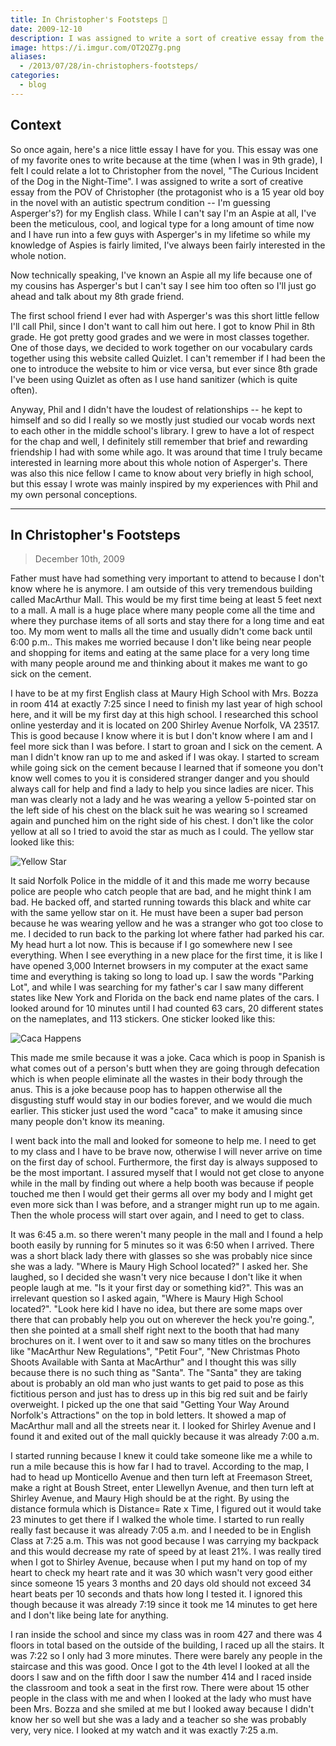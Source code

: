 ```yaml
---
title: In Christopher's Footsteps 👣️
date: 2009-12-10
description: I was assigned to write a sort of creative essay from the POV of Christopher (the protagonist who is a 15 year old boy in the novel with an autistic spectrum condition -- I'm guessing Aspergers?) for my English class.
image: https://i.imgur.com/OT2QZ7g.png
aliases:
  - /2013/07/28/in-christophers-footsteps/
categories:
  - blog
---
```


## Context

So once again, here's a nice little essay I have for you. This essay was one of my favorite ones to write because at the time (when I was in 9th grade), I felt I could relate a lot to Christopher from the novel, "The Curious Incident of the Dog in the Night-Time". I was assigned to write a sort of creative essay from the POV of Christopher (the protagonist who is a 15 year old boy in the novel with an autistic spectrum condition -- I'm guessing Asperger's?) for my English class. While I can't say I'm an Aspie at all, I've been the meticulous, cool, and logical type for a long amount of time now and I have run into a few guys with Asperger's in my lifetime so while my knowledge of Aspies is fairly limited, I've always been fairly interested in the whole notion.

Now technically speaking, I've known an Aspie all my life because one of my cousins has Asperger's but I can't say I see him too often so I'll just go ahead and talk about my 8th grade friend.

The first school friend I ever had with Asperger's was this short little fellow I'll call Phil, since I don't want to call him out here. I got to know Phil in 8th grade. He got pretty good grades and we were in most classes together. One of those days, we decided to work together on our vocabulary cards together using this website called Quizlet. I can't remember if I had been the one to introduce the website to him or vice versa, but ever since 8th grade I've been using Quizlet as often as I use hand sanitizer (which is quite often).

Anyway, Phil and I didn't have the loudest of relationships -- he kept to himself and so did I really so we mostly just studied our vocab words next to each other in the middle school's library. I grew to have a lot of respect for the chap and well, I definitely still remember that brief and rewarding friendship I had with some while ago. It was around that time I truly became interested in learning more about this whole notion of Asperger's. There was also this nice fellow I came to know about very briefly in high school, but this essay I wrote was mainly inspired by my experiences with Phil and my own personal conceptions.

---

## In Christopher's Footsteps

> December 10th, 2009

Father must have had something very important to attend to because I don't know where he is anymore. I am outside of this very tremendous building called MacArthur Mall. This would be my first time being at least 5 feet next to a mall. A mall is a huge place where many people come all the time and where they purchase items of all sorts and stay there for a long time and eat too. My mom went to malls all the time and usually didn't come back until 6:00 p.m.. This makes me worried because I don't like being near people and shopping for items and eating at the same place for a very long time with many people around me and thinking about it makes me want to go sick on the cement.

I have to be at my first English class at Maury High School with Mrs. Bozza in room 414 at exactly 7:25 since I need to finish my last year of high school here, and it will be my first day at this high school. I researched this school online yesterday and it is located on 200 Shirley Avenue Norfolk, VA 23517. This is good because I know where it is but I don't know where I am and I feel more sick than I was before. I start to groan and I sick on the cement. A man I didn't know ran up to me and asked if I was okay. I started to scream while going sick on the cement because I learned that if someone you don't know well comes to you it is considered stranger danger and you should always call for help and find a lady to help you since ladies are nicer. This man was clearly not a lady and he was wearing a yellow 5-pointed star on the left side of his chest on the black suit he was wearing so I screamed again and punched him on the right side of his chest. I don't like the color yellow at all so I tried to avoid the star as much as I could. The yellow star looked like this:

![Yellow Star](https://lh3.googleusercontent.com/NREgmUi4okW94v191HBL8BJEACP5d5P1kOdjAvyMXIkjDxFPcg_FDRonnJKsOu6zx_oQUMuS7J3JPBk5WURJFzC8u8ldFVcHAFsfDuXPZIrlPAMqrbzApDrSTtqupqoZlXoxnvea_UGdEfNmp2QyH534TEPTTdvC_yk07-cFd6dn7ZlNHKFLvDXx3gqOs0_9XcPFfRxAR17rWTfktvMiYEKhd9iv6XROmZPriTVH0ymSitQBucjcpcH-hgReonyV4eTDL4O8eb1LlvpASE2U62NyoBrKWM8_UjdK7160l8iUaKJOGiK-a-WJpWmaUkrD_k8clBbQjYEHpS80DJMukDlf1vZWcHO7mlwU5naAX6FXh1fBEhjXwtvmAw9Eb2PZjzDT9ooa98TVlZAVwI5mzLoX3xnNOCDsDcgRDvKPoFHtQiamJJ9ptO7unGbKcjqsJyCNvV0etWUC8Afzdw_06pYPt6WdSbMrCBJ0MSYBGbDAeeDzHq7WBMQTK8ZULI9Gokqv5Ah5tV0TUwgfHVriI6pOYSrlUyzZjP0HXh7QEeQ5NDBoWODmZbDLXMPNjAZr-gK9jPLpLNTZp5jSM8MxEJJX8mtWaTzdzzUt3zfk1eNtL6r9q11Qv3jeFYqNwRz4=s300-no)

It said Norfolk Police in the middle of it and this made me worry because police are people who catch people that are bad, and he might think I am bad. He backed off, and started running towards this black and white car with the same yellow star on it. He must have been a super bad person because he was wearing yellow and he was a stranger who got too close to me. I decided to run back to the parking lot where father had parked his car. My head hurt a lot now. This is because if I go somewhere new I see everything. When I see everything in a new place for the first time, it is like I have opened 3,000 Internet browsers in my computer at the exact same time and everything is taking so long to load up. I saw the words "Parking Lot", and while I was searching for my father's car I saw many different states like New York and Florida on the back end name plates of the cars. I looked around for 10 minutes until I had counted 63 cars, 20 different states on the nameplates, and 113 stickers. One sticker looked like this:

![Caca Happens](https://lh3.googleusercontent.com/K6rpkazlR60Hx3SuclqJr2KXyvFEUFONglDYyZJsTxylpd5kCrCM8payFzhN3m3nne9zhec-ggVETNeAexQgPM6PjxobiFacuITlZh9TXU9IINFQuzT_z9YffLiODnDtDLIm4MuMPRFDna0i3vcIZMJBOgaxZE_ff806mQQ3YEewmqJUoL8Uvsk1hp08BAUEnv9XgZl9wLaME2kKIeTwIxtWsF5pPkfZVJm6TyMlrl1jmwoPaOasg3c3zPcCUXKxQOcpopQqO0iG6saH3xIqOj8-C8fN55YUVebeRRxgpuY4mIqJum3UAQeAVQ1bNuJTcWnvQHD_dTVNvpWFWsP4RmDsK3wsGns85MUOEYrj3t-PRt6rnLnBoi1_9aTGcvMzwSFVaG_adf9w65ApG0wCtfXMgZDV4ot5Gm54yZMS6x3wxRdBvO6g3SVfu3nDr8YrqW_2MGBpn84rHyGCQAjxx5rRWPlu5oSqunAg1AOwQZffxV3vA_udgSC_qc5L3qFVocq6yOdh0CFJQSxPipNtC0Hl_xLNyHmTqgh8shSySv_Lpq7a5CDbnN8dM_JcmXbX8dFGC8x8EsGylnHqor9xvGjiIYhzz49jYlNrNl90YbDYloRHOePIUBtKLxVIqDd4=s320-no)

This made me smile because it was a joke. Caca which is poop in Spanish is what comes out of a person's butt when they are going through defecation which is when people eliminate all the wastes in their body through the anus. This is a joke because poop has to happen otherwise all the disgusting stuff would stay in our bodies forever, and we would die much earlier. This sticker just used the word "caca" to make it amusing since many people don't know its meaning.

I went back into the mall and looked for someone to help me. I need to get to my class and I have to be brave now, otherwise I will never arrive on time on the first day of school. Furthermore, the first day is always supposed to be the most important. I assured myself that I would not get close to anyone while in the mall by finding out where a help booth was because if people touched me then I would get their germs all over my body and I might get even more sick than I was before, and a stranger might run up to me again. Then the whole process will start over again, and I need to get to class.

It was 6:45 a.m. so there weren't many people in the mall and I found a help booth easily by running for 5 minutes so it was 6:50 when I arrived. There was a short black lady there with glasses so she was probably nice since she was a lady. "Where is Maury High School located?" I asked her. She laughed, so I decided she wasn't very nice because I don't like it when people laugh at me. "Is it your first day or something kid?". This was an irrelevant question so I asked again, "Where is Maury High School located?". "Look here kid I have no idea, but there are some maps over there that can probably help you out on wherever the heck you're going.", then she pointed at a small shelf right next to the booth that had many brochures on it. I went over to it and saw so many titles on the brochures like "MacArthur New Regulations", "Petit Four", "New Christmas Photo Shoots Available with Santa at MacArthur" and I thought this was silly because there is no such thing as "Santa". The "Santa" they are taking about is probably an old man who just wants to get paid to pose as this fictitious person and just has to dress up in this big red suit and be fairly overweight. I picked up the one that said "Getting Your Way Around Norfolk's Attractions" on the top in bold letters. It showed a map of MacArthur mall and all the streets near it. I looked for Shirley Avenue and I found it and exited out of the mall quickly because it was already 7:00 a.m.

I started running because I knew it could take someone like me a while to run a mile because this is how far I had to travel. According to the map, I had to head up Monticello Avenue and then turn left at Freemason Street, make a right at Boush Street, enter Llewellyn Avenue, and then turn left at Shirley Avenue, and Maury High should be at the right. By using the distance formula which is Distance= Rate x Time, I figured out it would take 23 minutes to get there if I walked the whole time. I started to run really really fast because it was already 7:05 a.m. and I needed to be in English Class at 7:25 a.m. This was not good because I was carrying my backpack and this would decrease my rate of speed by at least 21%. I was really tired when I got to Shirley Avenue, because when I put my hand on top of my heart to check my heart rate and it was 30 which wasn't very good either since someone 15 years 3 months and 20 days old should not exceed 34 heart beats per 10 seconds and thats how long I tested it. I ignored this though because it was already 7:19 since it took me 14 minutes to get here and I don't like being late for anything.

I ran inside the school and since my class was in room 427 and there was 4 floors in total based on the outside of the building, I raced up all the stairs. It was 7:22 so I only had 3 more minutes. There were barely any people in the staircase and this was good. Once I got to the 4th level I looked at all the doors I saw and on the fifth door I saw the number 414 and I raced inside the classroom and took a seat in the first row. There were about 15 other people in the class with me and when I looked at the lady who must have been Mrs. Bozza and she smiled at me but I looked away because I didn't know her so well but she was a lady and a teacher so she was probably very, very nice. I looked at my watch and it was exactly 7:25 a.m.
